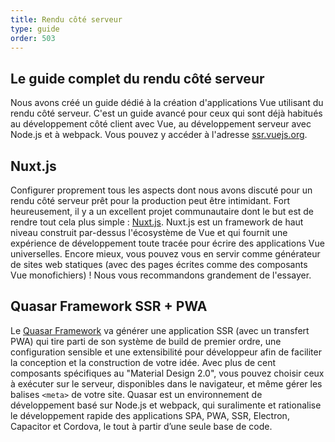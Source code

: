 ```yaml
---
title: Rendu côté serveur
type: guide
order: 503
---
```


## Le guide complet du rendu côté serveur

Nous avons créé un guide dédié à la création d'applications Vue utilisant du rendu côté serveur. C'est un guide avancé pour ceux qui sont déjà habitués au développement côté client avec Vue, au développement serveur avec Node.js et à webpack. Vous pouvez y accéder à l'adresse [ssr.vuejs.org](https://v2.ssr.vuejs.org/).

## Nuxt.js

Configurer proprement tous les aspects dont nous avons discuté pour un rendu côté serveur prêt pour la production peut être intimidant. Fort heureusement, il y a un excellent projet communautaire dont le but est de rendre tout cela plus simple : [Nuxt.js](https://nuxtjs.org/). Nuxt.js est un framework de haut niveau construit par-dessus l'écosystème de Vue et qui fournit une expérience de développement toute tracée pour écrire des applications Vue universelles. Encore mieux, vous pouvez vous en servir comme générateur de sites web statiques (avec des pages écrites comme des composants Vue monofichiers) ! Nous vous recommandons grandement de l'essayer.

## Quasar Framework SSR + PWA

Le [Quasar Framework](https://quasar.dev) va générer une application SSR (avec un transfert PWA) qui tire parti de son système de build de premier ordre, une configuration sensible et une extensibilité pour développeur afin de faciliter la conception et la construction de votre idée. Avec plus de cent composants spécifiques au "Material Design 2.0", vous pouvez choisir ceux à exécuter sur le serveur, disponibles dans le navigateur, et même gérer les balises `<meta>` de votre site. Quasar est un environnement de développement basé sur Node.js et webpack, qui suralimente et rationalise le développement rapide des applications SPA, PWA, SSR, Electron, Capacitor et Cordova, le tout à partir d’une seule base de code.
